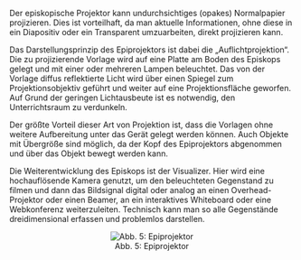 <!-- filename: 07_Epiprojektor_Episkop_-_Visualizer.md -->
<!-- title: Epiprojektor (Episkop) / Visualizer -->

Der episkopische Projektor kann undurchsichtiges (opakes) Normalpapier projizieren. Dies ist vorteilhaft, da man aktuelle Informationen, ohne diese in ein Diapositiv oder ein Transparent umzuarbeiten, direkt projizieren kann.

Das Darstellungsprinzip des Epiprojektors ist dabei die „Auflichtprojektion“. Die zu projizierende Vorlage wird auf eine Platte am Boden des Episkops gelegt und mit einer oder mehreren Lampen beleuchtet. Das von der Vorlage diffus reflektierte Licht wird über einen Spiegel zum Projektionsobjektiv geführt und weiter auf eine Projektionsfläche geworfen. Auf Grund der geringen Lichtausbeute ist es notwendig, den Unterrichtsraum zu verdunkeln.

Der größte Vorteil dieser Art von Projektion ist, dass die Vorlagen ohne weitere Aufbereitung unter das Gerät gelegt werden können. Auch Objekte mit Übergröße sind möglich, da der Kopf des Epiprojektors abgenommen und über das Objekt bewegt werden kann.

Die Weiterentwicklung des Episkops ist der Visualizer. Hier wird eine hochauflösende Kamera genutzt, um den beleuchteten Gegenstand zu filmen und dann das Bildsignal digital oder analog an einen Overhead-Projektor oder einen Beamer, an ein interaktives Whiteboard oder eine Webkonferenz weiterzuleiten. Technisch kann man so alle Gegenstände dreidimensional erfassen und problemlos darstellen.

<center><figure>
  <img src="https://raw.githubusercontent.com/ed-tech-at/L3T/refs/heads/main/03_Von_der_Kreidetafel_zum_Tablet/img/05_Epiprojektor.jpg" alt="Abb. 5: Epiprojektor">
  <figcaption>Abb. 5: Epiprojektor</figcaption>
</figure></center>

